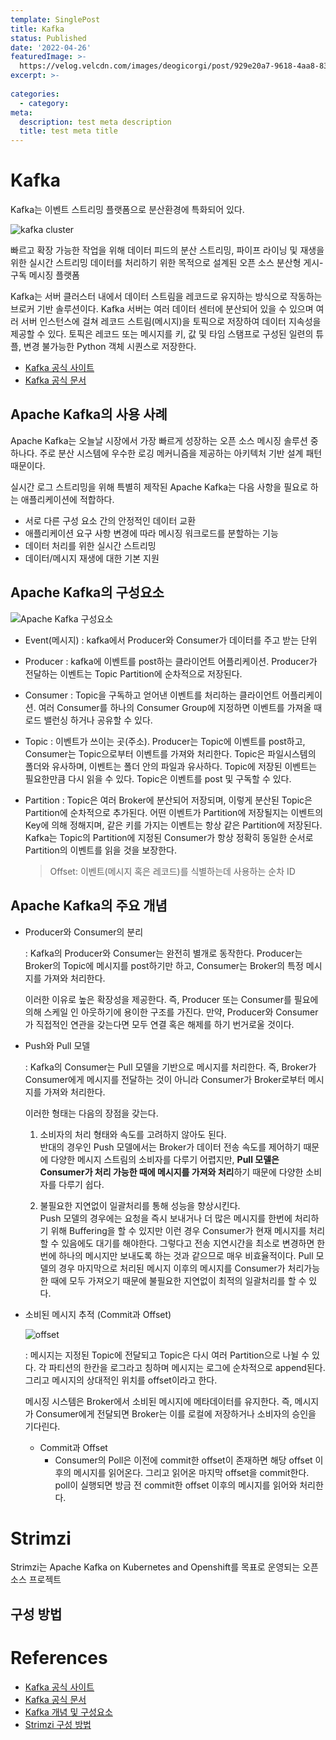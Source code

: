 ```yaml
---
template: SinglePost
title: Kafka
status: Published
date: '2022-04-26'
featuredImage: >-
  https://velog.velcdn.com/images/deogicorgi/post/929e20a7-9618-4aa8-8378-7bc8fbba245b/20201021_Introduction-to-Apache-Kafka_BLOG-FEATURED-IMAGE.jpeg
excerpt: >-
  
categories:
  - category: 
meta:
  description: test meta description
  title: test meta title
---
```



# Kafka

  Kafka는 이벤트 스트리밍 플랫폼으로 분산환경에 특화되어 있다.  

  ![kafka cluster](https://velog.velcdn.com/images/kidae92/post/a642368e-df63-4d4e-80d3-1b3c3f8d58b9/image.png)

  빠르고 확장 가능한 작업을 위해 데이터 피드의 분산 스트리밍, 파이프 라이닝 및 재생을 위한 실시간 스트리밍 데이터를 처리하기 위한 목적으로 설계된 오픈 소스 분산형 게시-구독 메시징 플랫폼

  Kafka는 서버 클러스터 내에서 데이터 스트림을 레코드로 유지하는 방식으로 작동하는 브로커 기반 솔루션이다. Kafka 서버는 여러 데이터 센터에 분산되어 있을 수 있으며 여러 서버 인스턴스에 걸쳐 레코드 스트림(메시지)을 토픽으로 저장하여 데이터 지속성을 제공할 수 있다. 토픽은 레코드 또는 메시지를 키, 값 및 타임 스탬프로 구성된 일련의 튜플, 변경 불가능한 Python 객체 시퀀스로 저장한다.

  - [Kafka 공식 사이트](https://kafka.apache.org/)
  - [Kafka 공식 문서](https://kafka.apache.org/documentation/)



## Apache Kafka의 사용 사례

  Apache Kafka는 오늘날 시장에서 가장 빠르게 성장하는 오픈 소스 메시징 솔루션 중 하나다. 주로 분산 시스템에 우수한 로깅 메커니즘을 제공하는 아키텍처 기반 설계 패턴 때문이다.

  실시간 로그 스트리밍을 위해 특별히 제작된 Apache Kafka는 다음 사항을 필요로 하는 애플리케이션에 적합하다.
  - 서로 다른 구성 요소 간의 안정적인 데이터 교환
  - 애플리케이션 요구 사항 변경에 따라 메시징 워크로드를 분할하는 기능
  - 데이터 처리를 위한 실시간 스트리밍
  - 데이터/메시지 재생에 대한 기본 지원


## Apache Kafka의 구성요소

  ![Apache Kafka 구성요소](https://miro.medium.com/max/1400/1*DmzwWAyl437Iktk-60RWKQ.png)


  - Event(메시지)
      : kafka에서 Producer와 Consumer가 데이터를 주고 받는 단위

  - Producer
      : kafka에 이벤트를 post하는 클라이언트 어플리케이션. Producer가 전달하는 이벤트는 Topic Partition에 순차적으로 저장된다.

  - Consumer
      : Topic을 구독하고 얻어낸 이벤트를 처리하는 클라이언트 어플리케이션. 여러 Consumer를 하나의 Consumer Group에 지정하면 이벤트를 가져올 때 로드 밸런싱 하거나 공유할 수 있다.

  - Topic
      : 이벤트가 쓰이는 곳(주소). Producer는 Topic에 이벤트를 post하고, Consumer는 Topic으로부터 이벤트를 가져와 처리한다. Topic은 파일시스템의 폴더와 유사하며, 이벤트는 폴더 안의 파일과 유사하다. Topic에 저장된 이벤트는 필요한만큼 다시 읽을 수 있다. Topic은 이벤트를 post 및 구독할 수 있다.

  - Partition
      : Topic은 여러 Broker에 분산되어 저장되며, 이렇게 분산된 Topic은 Partition에 순차적으로 추가된다. 어떤 이벤트가 Partition에 저장될지는 이벤트의 Key에 의해 정해지며, 같은 키를 가지는 이벤트는 항상 같은 Partition에 저장된다.
      Kafka는 Topic의 Partition에 지정된 Consumer가 항상 정확히 동일한 순서로 Partition의 이벤트를 읽을 것을 보장한다. 
      > Offset: 이벤트(메시지 혹은 레코드)를 식별하는데 사용하는 순차 ID
      

## Apache Kafka의 주요 개념

  - Producer와 Consumer의 분리
    
      : Kafka의 Producer와 Consumer는 완전히 별개로 동작한다. Producer는 Broker의 Topic에 메시지를 post하기만 하고, Consumer는 Broker의 특정 메시지를 가져와 처리한다.

      이러한 이유로 높은 확장성을 제공한다. 즉, Producer 또는 Consumer를 필요에 의해 스케일 인 아웃하기에 용이한 구조를 가진다. 만약, Producer와 Consumer가 직접적인 연관을 갖는다면 모두 연결 혹은 해제를 하기 번거로울 것이다.

  - Push와 Pull 모델
    
      : Kafka의 Consumer는 Pull 모델을 기반으로 메시지를 처리한다. 즉, Broker가 Consumer에게 메시지를 전달하는 것이 아니라 Consumer가 Broker로부터 메시지를 가져와 처리한다.

      이러한 형태는 다음의 장점을 갖는다.
      
      1. 소비자의 처리 형태와 속도를 고려하지 않아도 된다.      
        반대의 경우인 Push 모델에서는 Broker가 데이터 전송 속도를 제어하기 때문에 다양한 메시지 스트림의 소비자를 다루기 어렵지만, **Pull 모델은 Consumer가 처리 가능한 때에 메시지를 가져와 처리**하기 때문에 다양한 소비자를 다루기 쉽다.
      
      2. 불필요한 지연없이 일괄처리를 통해 성능을 향상시킨다.  
        Push 모델의 경우에는 요청을 즉시 보내거나 더 많은 메시지를 한번에 처리하기 위해 Buffering을 할 수 있지만 이런 경우 Consumer가 현재 메시지를 처리할 수 있음에도 대기를 해야한다. 그렇다고 전송 지연시간을 최소로 변경하면 한번에 하나의 메시지만 보내도록 하는 것과 같으므로 매우 비효율적이다. Pull 모델의 경우 마지막으로 처리된 메시지 이후의 메시지를 Consumer가 처리가능한 때에 모두 가져오기 때문에 불필요한 지연없이 최적의 일괄처리를 할 수 있다.

  - 소비된 메시지 추적 (Commit과 Offset)

    ![offset](https://miro.medium.com/max/1128/0*dEeuSOb7Z8K7---q.png)
    
    : 메시지는 지정된 Topic에 전달되고 Topic은 다시 여러 Partition으로 나뉠 수 있다. 각 파티션의 한칸을 로그라고 칭하며 메시지는 로그에 순차적으로 append된다. 그리고 메시지의 상대적인 위치를 offset이라고 한다.

    메시징 시스템은 Broker에서 소비된 메시지에 메타데이터를 유지한다. 즉, 메시지가 Consumer에게 전달되면 Broker는 이를 로컬에 저장하거나 소비자의 승인을 기다린다.

    - Commit과 Offset
      - Consumer의 Poll은 이전에 commit한 offset이 존재하면 해당 offset 이후의 메시지를 읽어온다. 그리고 읽어온 마지막 offset을 commit한다. poll이 실행되면 방금 전 commit한 offset 이후의 메시지를 읽어와 처리한다.






# Strimzi


  Strimzi는 Apache Kafka on Kubernetes and Openshift를 목표로 운영되는 오픈소스 프로젝트


## 구성 방법






# References

- [Kafka 공식 사이트](https://kafka.apache.org/)
- [Kafka 공식 문서](https://kafka.apache.org/documentation/)
- [Kafka 개념 및 구성요소](https://galid1.tistory.com/793) 
- [Strimzi 구성 방법](https://chancethecoder.tistory.com/22)